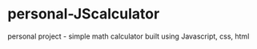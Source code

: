 # personal-JScalculator
personal project - simple math calculator built using Javascript, css, html
